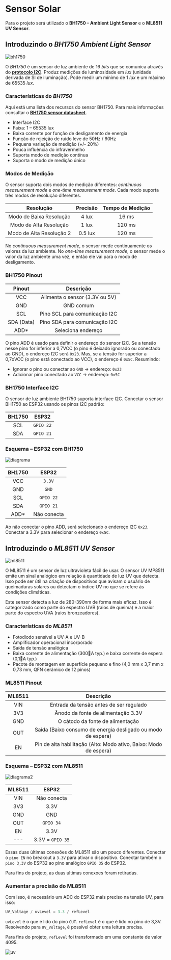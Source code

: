 # Sensor Solar

Para o projeto será utilizado o **BH1750 – Ambient Light Sensor** e o **ML8511 UV Sensor**.

## Introduzindo o *BH1750 Ambient Light Sensor*

![bh1750](../../img/bh1750)

O *BH1750* é um sensor de luz ambiente de 16 *bits* que se comunica através do [**protocolo I2C**](https://github.com/FNakano/CFA/tree/master/projetos/I2C). Produz medições de luminosidade em *lux* (unidade derivada de SI de iluminação). Pode medir um mínimo de 1 *lux* e um máximo de 65535 *lux*.

### Características do *BH1750*

Aqui está uma lista dos recursos do sensor BH1750. Para mais informações consultar o [**BH1750 sensor datasheet**](https://datasheet.octopart.com/BH1750FVI-TR-Rohm-datasheet-25365051.pdf).
- Interface I2C 
- Faixa: 1 – 65535 lux 
- Baixa corrente por função de desligamento de energia 
- Função de rejeição de ruído leve de 50Hz / 60Hz 
- Pequena variação de medição (+/- 20%) 
- Pouca influência do infravermelho 
- Suporta modo de medição contínua 
- Suporta o modo de medição único

### Modos de Medição

O sensor suporta dois modos de medição diferentes: *continuous measurement mode* e *one-time measurement mode*. Cada modo suporta três modos de resolução diferentes.

| Resolução | Precisão | Tempo de Medição |
| :---: | :---: | :---: |
| Modo de Baixa Resolução | 4 lux | 16 ms |
| Modo de Alta Resolução | 1 lux | 120 ms |
| Modo de Alta Resolução 2 | 0.5 lux | 120 ms |

No *continuous measurement mode*, o sensor mede continuamente os valores da luz ambiente. No *one-time measurement mode*, o sensor mede o valor da luz ambiente uma vez, e então ele vai para o modo de desligamento.

### BH1750 Pinout

| Pinout | Descrição |
| :---: | :---: |
| VCC | Alimenta o sensor (3.3V ou 5V) |
| GND | GND comum |
| SCL | Pino SCL para comunicação I2C |
| SDA (Data) | Pino SDA para comunicação I2C |
| ADD* | Seleciona endereço |

O pino ADD é usado para definir o endereço do sensor I2C. Se a tensão nesse pino for inferior a 0,7VCC (o pino é deixado ignorado ou conectado ao GND), o endereço I2C será `0x23`. Mas, se a tensão for superior a 0,7xVCC (o pino está conectado ao VCC), o endereço é `0x5C`. Resumindo:
- Ignorar o pino ou conectar ao `GND` → endereço: `0x23` 
- Adicionar pino conectado ao `VCC` → endereço: `0x5C`

### BH1750 Interface I2C

O sensor de luz ambiente BH1750 suporta interface I2C. Conectar o sensor BH1750 ao ESP32 usando os pinos I2C padrão:

| BH1750 | ESP32 |
| :---: | :---: |
| SCL | `GPIO 22` |
| SDA | `GPIO 21` |

### Esquema – ESP32 com BH1750

![diagrama](../../img/diagrama.png)

| BH1750 | ESP32 |
| :---: | :---: |
| VCC | `3.3V` |
| GND | `GND` |
| SCL | `GPIO 22` |
| SDA | `GPIO 21` |
| ADD* | Não conecta |

Ao não conectar o pino ADD, será selecionado o endereço I2C `0x23`. Conectar a 3.3V para selecionar o endereço `0x5C`.

## Introduzindo o *ML8511 UV Sensor*

![ml8511](../../img/ml8511)

O ML8511 é um sensor de luz ultravioleta fácil de usar. O sensor UV MP8511 emite um sinal analógico em relação à quantidade de luz UV que detecta. Isso pode ser útil na criação de dispositivos que avisam o usuário de queimaduras solares ou detectam o índice UV no que se refere às condições climáticas. 

Este sensor detecta a luz de 280-390nm de forma mais eficaz. Isso é categorizado como parte do espectro UVB (raios de queima) e a maior parte do espectro UVA (raios bronzeadores).

### Características do *ML8511*

- Fotodiodo sensível a UV-A e UV-B 
- Amplificador operacional incorporado 
- Saída de tensão analógica 
- Baixa corrente de alimentação (300A typ.) e baixa corrente de espera (0,1A typ.) 
- Pacote de montagem em superfície pequeno e fino (4,0 mm x 3,7 mm x 0,73 mm, QFN cerâmico de 12 pinos)

### ML8511 Pinout

| ML8511 | Descrição |
| :---: | :---: |
| VIN | Entrada da tensão antes de ser regulado |
| 3V3 | Ânodo da fonte de alimentação 3.3V |
| GND | O cátodo da fonte de alimentação |
| OUT | Saída (Baixo consumo de energia desligado ou modo de espera) |
| EN | Pin de alta habilitação (Alto: Modo ativo, Baixo: Modo de espera) |

### Esquema – ESP32 com ML8511

![diagrama2](../../img/diagrama2.png)

| ML8511 | ESP32 |
| :---: | :---: |
| VIN | Não conecta |
| 3V3 | 3.3V |
| GND | GND |
| OUT | `GPIO 34` |
| EN | 3.3V |
| --- | 3.3V = `GPIO 35` |

Essas duas últimas conexões do ML8511 são um pouco diferentes. Conectar o `pino EN` no breakout a `3.3V` para ativar o dispositivo. Conectar também o `pino 3,3V` do ESP32 ao pino analógico `GPIO 35` do ESP32.

Para fins do projeto, as duas ultimas conexoes foram retiradas.

### Aumentar a precisão do ML8511

Com isso, é necessário um ADC do ESP32 mais preciso na tensão UV, para isso:
```C
UV_Voltage / uvLevel = 3.3 / refLevel
```
`uvLevel` é o que é lido do pino `OUT`. `refLevel` é o que é lido no pino de 3,3V. Resolvendo para `UV_Voltage`, é possível obter uma leitura precisa.

Para fins do projeto, `refLevel` foi transformado em uma constante de valor 4095.

![uv](../../img/uv.png)
